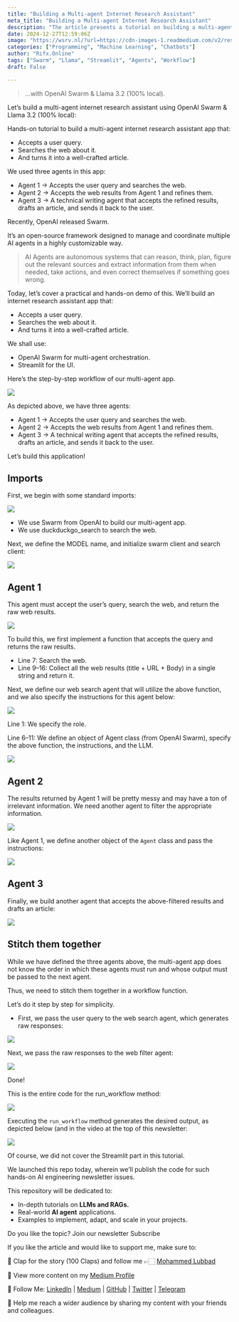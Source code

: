 ```yaml
---
title: "Building a Multi-agent Internet Research Assistant"
meta_title: "Building a Multi-agent Internet Research Assistant"
description: "The article presents a tutorial on building a multi-agent internet research assistant using OpenAI Swarm and Llama 3.2. It describes a three-agent system where Agent 1 searches the web based on user queries, Agent 2 refines the search results, and Agent 3 drafts a comprehensive article. The tutorial outlines the implementation steps, including agent definitions and workflow orchestration, utilizing Streamlit for the user interface. The article emphasizes the capabilities of AI agents in reasoning and information extraction, and it aims to provide practical applications for AI engineering and LLMs."
date: 2024-12-27T12:59:06Z
image: "https://wsrv.nl/?url=https://cdn-images-1.readmedium.com/v2/resize:fit:800/1*S7Vz0Bq6_4szvCYFLBGASA.png"
categories: ["Programming", "Machine Learning", "Chatbots"]
author: "Rifx.Online"
tags: ["Swarm", "Llama", "Streamlit", "Agents", "Workflow"]
draft: False

---
```






> …with OpenAI Swarm \& Llama 3\.2 (100% local).



Let’s build a multi\-agent internet research assistant using OpenAI Swarm \& Llama 3\.2 (100% local):

Hands\-on tutorial to build a multi\-agent internet research assistant app that:

* Accepts a user query.
* Searches the web about it.
* And turns it into a well\-crafted article.

We used three agents in this app:

* Agent 1 → Accepts the user query and searches the web.
* Agent 2 → Accepts the web results from Agent 1 and refines them.
* Agent 3 → A technical writing agent that accepts the refined results, drafts an article, and sends it back to the user.

Recently, OpenAI released Swarm.

It’s an open\-source framework designed to manage and coordinate multiple AI agents in a highly customizable way.


> AI Agents are autonomous systems that can reason, think, plan, figure out the relevant sources and extract information from them when needed, take actions, and even correct themselves if something goes wrong.

Today, let’s cover a practical and hands\-on demo of this. We’ll build an internet research assistant app that:

* Accepts a user query.
* Searches the web about it.
* And turns it into a well\-crafted article.

We shall use:

* OpenAI Swarm for multi\-agent orchestration.
* Streamlit for the UI.

Here’s the step\-by\-step workflow of our multi\-agent app.

![](https://wsrv.nl/?url=https://cdn-images-1.readmedium.com/v2/resize:fit:800/1*3wxNfDwkOb4Cm724hKmoqQ.gif?output=gif&n=50)

As depicted above, we have three agents:

* Agent 1 → Accepts the user query and searches the web.
* Agent 2 → Accepts the web results from Agent 1 and refines them.
* Agent 3 → A technical writing agent that accepts the refined results, drafts an article, and sends it back to the user.

Let’s build this application!


## Imports

First, we begin with some standard imports:

![](https://wsrv.nl/?url=https://cdn-images-1.readmedium.com/v2/resize:fit:800/1*zKkVjAYXWhCkMuC_FHYHDA.png)

* We use Swarm from OpenAI to build our multi\-agent app.
* We use duckduckgo\_search to search the web.

Next, we define the MODEL name, and initialize swarm client and search client:

![](https://wsrv.nl/?url=https://cdn-images-1.readmedium.com/v2/resize:fit:800/1*QiWwtd2ZEhlcF3taI-dCiw.png)


## Agent 1

This agent must accept the user’s query, search the web, and return the raw web results.

![](https://wsrv.nl/?url=https://cdn-images-1.readmedium.com/v2/resize:fit:800/1*a-6Pw1fiwziMCvmLOM6S0A.png)

To build this, we first implement a function that accepts the query and returns the raw results.

* Line 7: Search the web.
* Line 9–16: Collect all the web results (title \+ URL \+ Body) in a single string and return it.

Next, we define our web search agent that will utilize the above function, and we also specify the instructions for this agent below:

![](https://wsrv.nl/?url=https://cdn-images-1.readmedium.com/v2/resize:fit:800/1*ROn4y11ULGgGYGnDGEDJwQ.png)

Line 1: We specify the role.

Line 6–11: We define an object of Agent class (from OpenAI Swarm), specify the above function, the instructions, and the LLM.

![](https://wsrv.nl/?url=https://cdn-images-1.readmedium.com/v2/resize:fit:800/1*WKP_HyvXRH88n0wzxHzgzA.png)


## Agent 2

The results returned by Agent 1 will be pretty messy and may have a ton of irrelevant information. We need another agent to filter the appropriate information.

![](https://wsrv.nl/?url=https://cdn-images-1.readmedium.com/v2/resize:fit:800/1*-IHad_91fdo6y2uwglOFTw.png)

Like Agent 1, we define another object of the `Agent` class and pass the instructions:

![](https://wsrv.nl/?url=https://cdn-images-1.readmedium.com/v2/resize:fit:800/1*kCTx9FEIs9rUGGWSD-X3Yg.png)


## Agent 3

Finally, we build another agent that accepts the above\-filtered results and drafts an article:

![](https://wsrv.nl/?url=https://cdn-images-1.readmedium.com/v2/resize:fit:800/1*72XSp_zbUYYq-3O9YgNQMg.png)


## Stitch them together

While we have defined the three agents above, the multi\-agent app does not know the order in which these agents must run and whose output must be passed to the next agent.

Thus, we need to stitch them together in a workflow function.

Let’s do it step by step for simplicity.

* First, we pass the user query to the web search agent, which generates raw responses:

![](https://wsrv.nl/?url=https://cdn-images-1.readmedium.com/v2/resize:fit:800/1*X9MEd-G1uv2jHeN5_32KKQ.png)

Next, we pass the raw responses to the web filter agent:

![](https://wsrv.nl/?url=https://cdn-images-1.readmedium.com/v2/resize:fit:800/1*GCQmtGlqar7PPO_BkmSsNA.png)

Done!

This is the entire code for the run\_workflow method:

![](https://wsrv.nl/?url=https://cdn-images-1.readmedium.com/v2/resize:fit:800/1*5AMaGwLcZsRq8Hxtt5AvLA.png)

Executing the `run_workflow` method generates the desired output, as depicted below (and in the video at the top of this newsletter:

![](https://wsrv.nl/?url=https://cdn-images-1.readmedium.com/v2/resize:fit:800/1*dRRIbcw2oAGRMV4TDHrdbA.png)

Of course, we did not cover the Streamlit part in this tutorial.

We launched this repo today, wherein we’ll publish the code for such hands\-on AI engineering newsletter issues.

This repository will be dedicated to:

* In\-depth tutorials on **LLMs and RAGs.**
* Real\-world **AI agent** applications.
* Examples to implement, adapt, and scale in your projects.

Do you like the topic? Join our newsletter Subscribe

If you like the article and would like to support me, make sure to:

👏 Clap for the story (100 Claps) and follow me 👉🏻 [Mohammed Lubbad](https://medium.com/@mlubbad)

📑 View more content on my [Medium Profile](https://medium.com/@mlubbad)

🔔 Follow Me: [LinkedIn](https://www.linkedin.com/in/mohammedalubbad/) \| [Medium](https://medium.com/@mlubbad) \| [GitHub](https://github.com/mlubbad) \| [Twitter](https://twitter.com/engmlubbad) \| [Telegram](https://t.me/+m5aYZWcgQTg3NmU0)

🚀 Help me reach a wider audience by sharing my content with your friends and colleagues.


